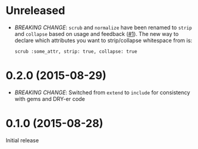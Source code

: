 # Unreleased

- *BREAKING CHANGE*: `scrub` and `normalize` have been renamed to
  `strip` and `collapse` based on usage and feedback
  ([#1](https://github.com/jmdeldin/scrubba/pull/1)). The new way to
  declare which attributes you want to strip/collapse whitespace from
  is:

      scrub :some_attr, strip: true, collapse: true

# 0.2.0 (2015-08-29)

- *BREAKING CHANGE*: Switched from `extend` to `include` for consistency
  with gems and DRY-er code

# 0.1.0 (2015-08-28)

Initial release
